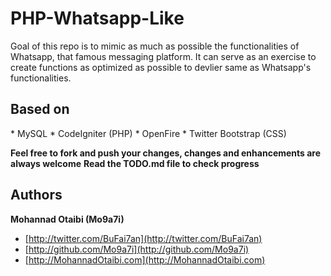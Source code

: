 <h1>PHP-Whatsapp-Like</h1>
Goal of this repo is to mimic as much as possible the functionalities of Whatsapp, that famous messaging platform.
It can serve as an exercise to create functions as optimized as possible to devlier same as Whatsapp's functionalities.

<h2>Based on</h2>
* MySQL
* CodeIgniter (PHP)
* OpenFire
* Twitter Bootstrap (CSS)

**Feel free to fork and push your changes, changes and enhancements are always welcome**
**Read the TODO.md file to check progress**

## Authors

**Mohannad Otaibi (Mo9a7i)**

+ [http://twitter.com/BuFai7an](http://twitter.com/BuFai7an)
+ [http://github.com/Mo9a7i](http://github.com/Mo9a7i)
+ [http://MohannadOtaibi.com](http://MohannadOtaibi.com)